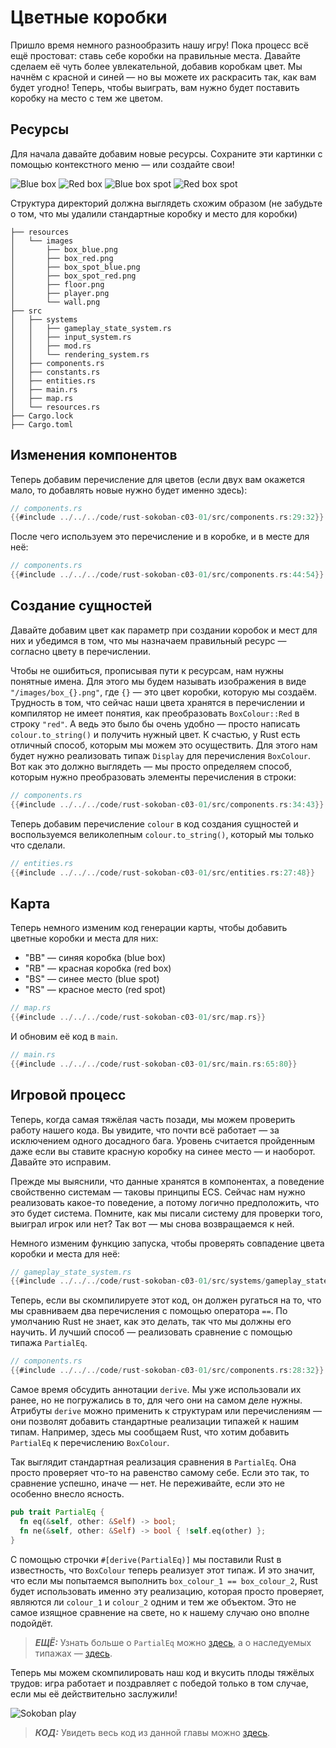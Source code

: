 # Цветные коробки

Пришло время немного разнообразить нашу игру! Пока процесс всё ещё простоват: ставь себе коробки на правильные места. Давайте сделаем её чуть более увлекательной, добавив коробкам цвет. Мы начнём с красной и синей — но вы можете их раскрасить так, как вам будет угодно! Теперь, чтобы выиграть, вам нужно будет поставить коробку на место с тем же цветом.

## Ресурсы

Для начала давайте добавим новые ресурсы. Сохраните эти картинки с помощью контекстного меню — или создайте свои!

![Blue box](./images/box_blue.png) ![Red box](./images/box_red.png) ![Blue box spot](./images/box_spot_blue.png) ![Red box spot](./images/box_spot_red.png)

Структура директорий должна выглядеть схожим образом (не забудьте о том, что мы удалили стандартные коробку и место для коробки)

```
├── resources
│   └── images
│       ├── box_blue.png
│       ├── box_red.png
│       ├── box_spot_blue.png
│       ├── box_spot_red.png
│       ├── floor.png
│       ├── player.png
│       └── wall.png
├── src
│   ├── systems
│   │   ├── gameplay_state_system.rs
│   │   ├── input_system.rs
│   │   ├── mod.rs
│   │   └── rendering_system.rs
│   ├── components.rs
│   ├── constants.rs
│   ├── entities.rs
│   ├── main.rs
│   ├── map.rs
│   └── resources.rs
├── Cargo.lock
├── Cargo.toml
```

## Изменения компонентов

Теперь добавим перечисление для цветов (если двух вам окажется мало, то добавлять новые нужно будет именно здесь):

```rust
// components.rs
{{#include ../../../code/rust-sokoban-c03-01/src/components.rs:29:32}}
```

После чего используем это перечисление и в коробке, и в месте для неё:

```rust
// components.rs
{{#include ../../../code/rust-sokoban-c03-01/src/components.rs:44:54}}
```

## Создание сущностей

Давайте добавим цвет как параметр при создании коробок и мест для них и убедимся в том, что мы назначаем правильный ресурс — согласно цвету в перечислении.

Чтобы не ошибиться, прописывая пути к ресурсам, нам нужны понятные имена. Для этого мы будем называть изображения в виде `"/images/box_{}.png"`, где `{}` — это цвет коробки, которую мы создаём. Трудность в том, что сейчас наши цвета хранятся в перечислении и компилятор не имеет понятия, как преобразовать `BoxColour::Red` в строку `"red"`. А ведь это было бы очень удобно — просто написать `colour.to_string()` и получить нужный цвет. К счастью, у Rust есть отличный способ, которым мы можем это осуществить. Для этого нам будет нужно реализовать типаж `Display` для перечисления `BoxColour`. Вот как это должно выглядеть — мы просто определяем способ, которым нужно преобразовать элементы перечисления в строки:

```rust
// components.rs
{{#include ../../../code/rust-sokoban-c03-01/src/components.rs:34:43}}
```

Теперь добавим перечисление `colour` в код создания сущностей и воспользуемся великолепным `colour.to_string()`, который мы только что сделали.

```rust
// entities.rs
{{#include ../../../code/rust-sokoban-c03-01/src/entities.rs:27:48}}
```

## Карта

Теперь немного изменим код генерации карты, чтобы добавить цветные коробки и места для них:

- "BB" — синяя коробка (blue box)
- "RB" — красная коробка (red box)
- "BS" — синее место (blue spot)
- "RS" — красное место (red spot)

```rust
// map.rs
{{#include ../../../code/rust-sokoban-c03-01/src/map.rs}}
```

И обновим её код в `main`.

```rust
// main.rs
{{#include ../../../code/rust-sokoban-c03-01/src/main.rs:65:80}}
```

## Игровой процесс

Теперь, когда самая тяжёлая часть позади, мы можем проверить работу нашего кода. Вы увидите, что почти всё работает — за исключением одного досадного бага. Уровень считается пройденным даже если вы ставите красную коробку на синее место — и наоборот. Давайте это исправим.

Прежде мы выяснили, что данные хранятся в компонентах, а поведение свойственно системам — таковы принципы ECS. Сейчас нам нужно реализовать какое-то поведение, а потому логично предположить, что это будет система. Помните, как мы писали систему для проверки того, выиграл игрок или нет? Так вот — мы снова возвращаемся к ней.

Немного изменим функцию запуска, чтобы проверять совпадение цвета коробки и места для неё:

```rust
// gameplay_state_system.rs
{{#include ../../../code/rust-sokoban-c03-01/src/systems/gameplay_state_system.rs:20:52}}
```

Теперь, если вы скомпилируете этот код, он должен ругаться на то, что мы сравниваем два перечисления с помощью оператора `==`. По умолчанию Rust не знает, как это делать, так что мы должны его научить. И лучший способ — реализовать сравнение с помощью типажа `PartialEq`.

```rust
// components.rs
{{#include ../../../code/rust-sokoban-c03-01/src/components.rs:28:32}}
```

Самое время обсудить аннотации `derive`. Мы уже использовали их ранее, но не погружались в то, для чего они на самом деле нужны. Атрибуты `derive` можно применить к структурам или перечислениям — они позволят добавить стандартные реализации типажей к нашим типам. Например, здесь мы сообщаем Rust, что хотим добавить `PartialEq` к перечислению `BoxColour`.

Так выглядит стандартная реализация сравнения в `PartialEq`. Она просто проверяет что-то на равенство самому себе. Если это так, то сравнение успешно, иначе — нет. Не переживайте, если это не особенно внесло ясность.

```rust
pub trait PartialEq {
  fn eq(&self, other: &Self) -> bool;
  fn ne(&self, other: &Self) -> bool { !self.eq(other) };
}
```

С помощью строчки `#[derive(PartialEq)]` мы поставили Rust в известность, что `BoxColour` теперь реализует этот типаж. И это значит, что если мы попытаемся выполнить `box_colour_1 == box_colour_2`, Rust будет использовать именно эту реализацию, которая просто проверяет, являются ли `colour_1` и `colour_2` одним и тем же объектом. Это не самое изящное сравнение на свете, но к нашему случаю оно вполне подойдёт.

> ***ЕЩЁ:*** Узнать больше о `PartialEq` можно [здесь](https://doc.rust-lang.org/std/cmp/trait.PartialEq.html), а о наследуемых типажах — [здесь](https://doc.rust-lang.org/book/appendix-03-derivable-traits.html).

Теперь мы можем скомпилировать наш код и вкусить плоды тяжёлых трудов: игра работает и поздравляет с победой только в том случае, если мы её действительно заслужили!

![Sokoban play](./images/colours.gif)

> ***КОД:*** Увидеть весь код из данной главы можно [здесь](https://github.com/iolivia/rust-sokoban/tree/master/code/rust-sokoban-c03-01).
